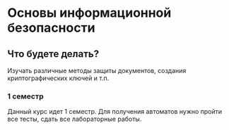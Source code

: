 # Основы информационной безопасности

## Что будете делать? 

Изучать различные методы защиты документов, создания криптографических ключей и т.п. 

### 1 семестр

Данный курс идет 1 семестр. Для получения автоматов нужно пройти все тесты, сдать все лабораторные работы. 